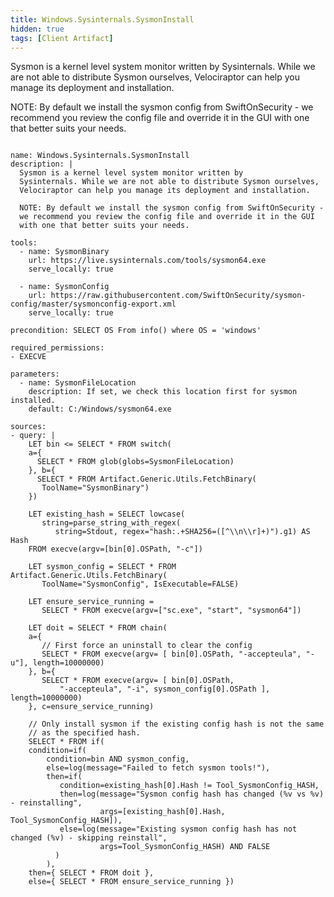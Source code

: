 ```yaml
---
title: Windows.Sysinternals.SysmonInstall
hidden: true
tags: [Client Artifact]
---
```


Sysmon is a kernel level system monitor written by
Sysinternals. While we are not able to distribute Sysmon ourselves,
Velociraptor can help you manage its deployment and installation.

NOTE: By default we install the sysmon config from SwiftOnSecurity -
we recommend you review the config file and override it in the GUI
with one that better suits your needs.


<pre><code class="language-yaml">
name: Windows.Sysinternals.SysmonInstall
description: |
  Sysmon is a kernel level system monitor written by
  Sysinternals. While we are not able to distribute Sysmon ourselves,
  Velociraptor can help you manage its deployment and installation.

  NOTE: By default we install the sysmon config from SwiftOnSecurity -
  we recommend you review the config file and override it in the GUI
  with one that better suits your needs.

tools:
  - name: SysmonBinary
    url: https://live.sysinternals.com/tools/sysmon64.exe
    serve_locally: true

  - name: SysmonConfig
    url: https://raw.githubusercontent.com/SwiftOnSecurity/sysmon-config/master/sysmonconfig-export.xml
    serve_locally: true

precondition: SELECT OS From info() where OS = &#x27;windows&#x27;

required_permissions:
- EXECVE

parameters:
  - name: SysmonFileLocation
    description: If set, we check this location first for sysmon installed.
    default: C:/Windows/sysmon64.exe

sources:
- query: |
    LET bin &lt;= SELECT * FROM switch(
    a={
      SELECT * FROM glob(globs=SysmonFileLocation)
    }, b={
      SELECT * FROM Artifact.Generic.Utils.FetchBinary(
       ToolName=&quot;SysmonBinary&quot;)
    })

    LET existing_hash = SELECT lowcase(
       string=parse_string_with_regex(
          string=Stdout, regex=&quot;hash:.+SHA256=([^\\n\\r]+)&quot;).g1) AS Hash
    FROM execve(argv=[bin[0].OSPath, &quot;-c&quot;])

    LET sysmon_config = SELECT * FROM Artifact.Generic.Utils.FetchBinary(
       ToolName=&quot;SysmonConfig&quot;, IsExecutable=FALSE)

    LET ensure_service_running =
       SELECT * FROM execve(argv=[&quot;sc.exe&quot;, &quot;start&quot;, &quot;sysmon64&quot;])

    LET doit = SELECT * FROM chain(
    a={
       // First force an uninstall to clear the config
       SELECT * FROM execve(argv= [ bin[0].OSPath, &quot;-accepteula&quot;, &quot;-u&quot;], length=10000000)
    }, b={
       SELECT * FROM execve(argv= [ bin[0].OSPath,
           &quot;-accepteula&quot;, &quot;-i&quot;, sysmon_config[0].OSPath ], length=10000000)
    }, c=ensure_service_running)

    // Only install sysmon if the existing config hash is not the same
    // as the specified hash.
    SELECT * FROM if(
    condition=if(
        condition=bin AND sysmon_config,
        else=log(message=&quot;Failed to fetch sysmon tools!&quot;),
        then=if(
           condition=existing_hash[0].Hash != Tool_SysmonConfig_HASH,
           then=log(message=&quot;Sysmon config hash has changed (%v vs %v) - reinstalling&quot;,
                    args=[existing_hash[0].Hash, Tool_SysmonConfig_HASH]),
           else=log(message=&quot;Existing sysmon config hash has not changed (%v) - skipping reinstall&quot;,
                    args=Tool_SysmonConfig_HASH) AND FALSE
          )
        ),
    then={ SELECT * FROM doit },
    else={ SELECT * FROM ensure_service_running })

</code></pre>

